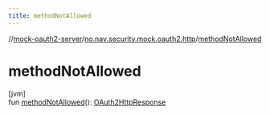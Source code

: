 ```yaml
---
title: methodNotAllowed
---
```

//[mock-oauth2-server](../../index.html)/[no.nav.security.mock.oauth2.http](index.html)/[methodNotAllowed](method-not-allowed.html)



# methodNotAllowed



[jvm]\
fun [methodNotAllowed](method-not-allowed.html)(): [OAuth2HttpResponse](-o-auth2-http-response/index.html)




